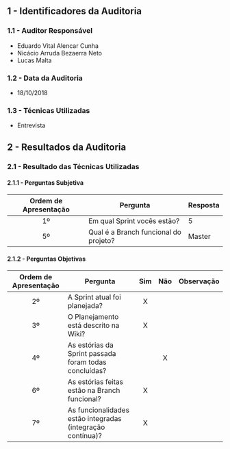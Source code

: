 ## 1 - Identificadores da Auditoria

### 1.1 - Auditor Responsável

- Eduardo Vital Alencar Cunha
- Nicácio Arruda Bezaerra Neto
- Lucas Malta

### 1.2 - Data da Auditoria

- 18/10/2018

### 1.3 - Técnicas Utilizadas

- Entrevista

## 2 - Resultados da Auditoria

### 2.1 - Resultado das Técnicas Utilizadas

#### 2.1.1 - Perguntas Subjetiva

| Ordem de Apresentação | Pergunta | Resposta |
|:---:|---|---|
| 1º| Em qual Sprint vocês estão? | 5 |
| 5º| Qual é a Branch funcional do projeto? | Master |

#### 2.1.2 - Perguntas Objetivas

| Ordem de Apresentação | Pergunta | Sim | Não | Observação |
|:---:|---|:---:|:---:|:---:|
| 2º| A Sprint atual foi planejada? | X |   | |
| 3º| O Planejamento está descrito na Wiki? | X |   | |
| 4º| As estórias da Sprint passada foram todas concluídas? | | X | |
| 6º| As estórias feitas estão na Branch funcional? | X |   | |
| 7º| As funcionalidades estão integradas (integração contínua)? | X |   |  |
